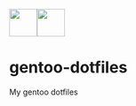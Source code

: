 <img src="https://www.gentoo.org/assets/img/logo/gentoo-logo.png" height="50px"><img src="http://cdn.onlinewebfonts.com/svg/img_201905.png" height="50px">
# gentoo-dotfiles
My gentoo dotfiles
